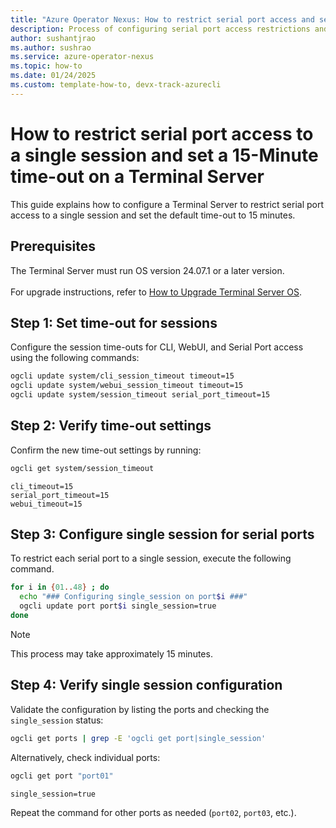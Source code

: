 ```yaml
---
title: "Azure Operator Nexus: How to restrict serial port access and set time-out on terminal server"
description: Process of configuring serial port access restrictions and time-out settings on terminal server
author: sushantjrao 
ms.author: sushrao
ms.service: azure-operator-nexus
ms.topic: how-to
ms.date: 01/24/2025
ms.custom: template-how-to, devx-track-azurecli
---
```


# How to restrict serial port access to a single session and set a 15-Minute time-out on a Terminal Server

This guide explains how to configure a Terminal Server to restrict serial port access to a single session and set the default time-out to 15 minutes.

## Prerequisites

The Terminal Server must run OS version 24.07.1 or a later version.<br>  
For upgrade instructions, refer to [How to Upgrade Terminal Server OS](howto-upgrade-os-of-terminal-server.md).


## Step 1: Set time-out for sessions

Configure the session time-outs for CLI, WebUI, and Serial Port access using the following commands:

```bash
ogcli update system/cli_session_timeout timeout=15
ogcli update system/webui_session_timeout timeout=15
ogcli update system/session_timeout serial_port_timeout=15
```

## Step 2: Verify time-out settings

Confirm the new time-out settings by running:

```bash
ogcli get system/session_timeout
```

```Expected output:
cli_timeout=15
serial_port_timeout=15
webui_timeout=15
```

## Step 3: Configure single session for serial ports

To restrict each serial port to a single session, execute the following command. 

```bash
for i in {01..48} ; do
  echo "### Configuring single_session on port$i ###"
  ogcli update port port$i single_session=true
done
```

>[!Note]
> This process may take approximately 15 minutes.

## Step 4: Verify single session configuration

Validate the configuration by listing the ports and checking the `single_session` status:

```bash
ogcli get ports | grep -E 'ogcli get port|single_session'
```

Alternatively, check individual ports:

```bash
ogcli get port "port01"
```

```Expected output for each port:
single_session=true
```

Repeat the command for other ports as needed (`port02`, `port03`, etc.).
